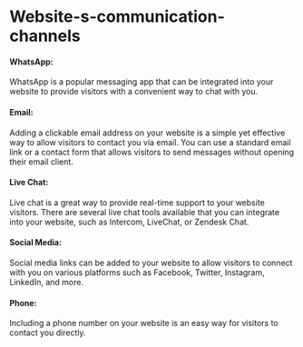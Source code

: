 # Website-s-communication-channels


#### WhatsApp:

WhatsApp is a popular messaging app that can be integrated into your website to provide visitors with a convenient way to chat with you.

#### Email: 

Adding a clickable email address on your website is a simple yet effective way to allow visitors to contact you via email. You can use a standard email link or a contact form that allows visitors to send messages without opening their email client.

#### Live Chat: 

Live chat is a great way to provide real-time support to your website visitors. There are several live chat tools available that you can integrate into your website, such as Intercom, LiveChat, or Zendesk Chat.

#### Social Media: 

Social media links can be added to your website to allow visitors to connect with you on various platforms such as Facebook, Twitter, Instagram, LinkedIn, and more.

#### Phone: 

Including a phone number on your website is an easy way for visitors to contact you directly.
